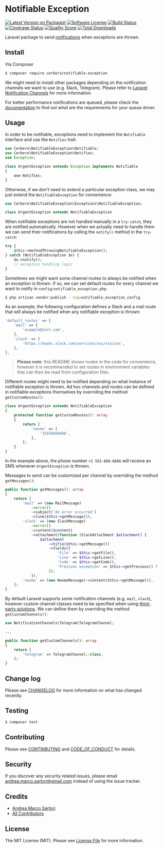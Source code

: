 # Notifiable Exception

[![Latest Version on Packagist][ico-version]][link-packagist]
[![Software License][ico-license]](LICENSE.md)
[![Build Status][ico-travis]][link-travis]
[![Coverage Status][ico-scrutinizer]][link-scrutinizer]
[![Quality Score][ico-code-quality]][link-code-quality]
[![Total Downloads][ico-downloads]][link-downloads]

Laravel package to send [notifications](https://laravel.com/docs/notifications) when exceptions are thrown.

## Install

Via Composer

``` bash
$ composer require cerbero/notifiable-exception
```

We might need to install other packages depending on the notification channels we want to use (e.g. Slack, Telegram). Please refer to [Laravel Notification Channels](http://laravel-notification-channels.com) for more information.

For better performance notifications are queued, please check the [documentation](https://laravel.com/docs/queues) to find out what are the requirements for your queue driver.

## Usage

In order to be notifiable, exceptions need to implement the `Notifiable` interface and use the `Notifies` trait:
``` php
use Cerbero\NotifiableException\Notifiable;
use Cerbero\NotifiableException\Notifies;
use Exception;

class UrgentException extends Exception implements Notifiable
{
    use Notifies;
}
```

Otherwise, if we don't need to extend a particular exception class, we may just extend the `NotifiableException` for convenience:
``` php
use Cerbero\NotifiableException\Exceptions\NotifiableException;

class UrgentException extends NotifiableException
```

When notifiable exceptions are not handled manually in a `try-catch`, they are notified automatically. However when we actually need to handle them we can send their notifications by calling the `notify()` method in the `try-catch`:
``` php
try {
    $this->methodThrowingNotifiableException();
} catch (NotifiableException $e) {
    $e->notify();
    // exception handling logic
}
```

Sometimes we might want some channel routes to always be notified when an exception is thrown. If so, we can set default routes for every channel we want to notify in `config/notifiable_exception.php`:
``` bash
$ php artisan vendor:publish --tag=notifiable_exception_config
```

As an example, the following configuration defines a Slack and a mail route that will always be notified when any notifiable exception is thrown:
``` php
'default_routes' => [
    'mail' => [
        'example@test.com',
    ],
    'slack' => [
        'https://hooks.slack.com/services/xxx/xxx/xxx',
    ],
],
```
> **Please note**: this README shows routes in the code for convenience, however it is recommended to set routes in environment variables that can then be read from configuration files.

Different routes might need to be notified depending on what instance of notifiable exception is thrown. Ad hoc channels and routes can be defined in notifiable exceptions themselves by overriding the method `getCustomRoutes()`:
``` php
class UrgentException extends NotifiableException
{
    protected function getCustomRoutes(): array
    {
        return [
            'nexmo' => [
                '15556666666',
            ],
        ];
    }
}
```
In the example above, the phone number `+1 555-666-6666` will receive an SMS whenever `UrgentException` is thrown.

Messages to send can be customized per channel by overriding the method `getMessages()`:
``` php
public function getMessages(): array
{
    return [
        'mail' => (new MailMessage)
            ->error()
            ->subject('An error occurred')
            ->line($this->getMessage()),
        'slack' => (new SlackMessage)
            ->error()
            ->content($content)
            ->attachment(function (SlackAttachment $attachment) {
                $attachment
                    ->title($this->getMessage())
                    ->fields([
                        'File' => $this->getFile(),
                        'Line' => $this->getLine(),
                        'Code' => $this->getCode(),
                        'Previous exception' => $this->getPrevious() ? get_class($this->getPrevious()) : 'none',
                    ]);
            }),
        'nexmo' => (new NexmoMessage)->content($this->getMessage()),
    ];
}
```

By default Laravel supports some notification channels (e.g. `mail`, `slack`), however custom channel classes need to be specified when using [third-party solutions](http://laravel-notification-channels.com). We can define them by overriding the method `getCustomChannels()`:
``` php
use NotificationChannels\Telegram\TelegramChannel;

...

public function getCustomChannels(): array
{
    return [
        'telegram' => TelegramChannel::class,
    ];
}
```

## Change log

Please see [CHANGELOG](CHANGELOG.md) for more information on what has changed recently.

## Testing

``` bash
$ composer test
```

## Contributing

Please see [CONTRIBUTING](CONTRIBUTING.md) and [CODE_OF_CONDUCT](CODE_OF_CONDUCT.md) for details.

## Security

If you discover any security related issues, please email andrea.marco.sartori@gmail.com instead of using the issue tracker.

## Credits

- [Andrea Marco Sartori][link-author]
- [All Contributors][link-contributors]

## License

The MIT License (MIT). Please see [License File](LICENSE.md) for more information.

[ico-version]: https://img.shields.io/packagist/v/cerbero/notifiable-exception.svg?style=flat-square
[ico-license]: https://img.shields.io/badge/license-MIT-brightgreen.svg?style=flat-square
[ico-travis]: https://img.shields.io/travis/cerbero90/notifiable-exception/master.svg?style=flat-square
[ico-scrutinizer]: https://img.shields.io/scrutinizer/coverage/g/cerbero90/notifiable-exception.svg?style=flat-square
[ico-code-quality]: https://img.shields.io/scrutinizer/g/cerbero90/notifiable-exception.svg?style=flat-square
[ico-downloads]: https://img.shields.io/packagist/dt/cerbero/notifiable-exception.svg?style=flat-square

[link-packagist]: https://packagist.org/packages/cerbero/notifiable-exception
[link-travis]: https://travis-ci.org/cerbero90/notifiable-exception
[link-scrutinizer]: https://scrutinizer-ci.com/g/cerbero90/notifiable-exception/code-structure
[link-code-quality]: https://scrutinizer-ci.com/g/cerbero90/notifiable-exception
[link-downloads]: https://packagist.org/packages/cerbero/notifiable-exception
[link-author]: https://github.com/cerbero90
[link-contributors]: ../../contributors
